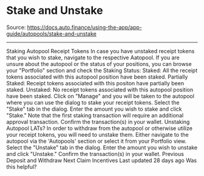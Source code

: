 # Stake and Unstake

Source: https://docs.auto.finance/using-the-app/app-guide/autopools/stake-and-unstake

---

Staking Autopool Receipt Tokens
In case you have unstaked receipt tokens that you wish to stake, navigate to the respective Aatopool. If you are unsure about the autopool or the status of your positions, you can browse your "Portfolio" section and check the Staking Status:
Staked:
All the receipt tokens associated with this autopool position have been staked.
Partially Staked:
Receipt tokens associated with this positon have partially been staked.
Unstaked:
No receipt tokens associated with this autopool position have been staked.
Click on "Manage" and you will be taken to the autopool where you can use the dialog to stake your receipt tokens.
Select the "Stake" tab in the dialog.
Enter the amount you wish to stake and click "Stake." Note that the first staking transaction  will require an additional approval transaction.
Confirm the transaction(s) in your wallet.
Unstaking Autopool LATs?
In order to withdraw from the autopool or otherwise utilize your receipt tokens, you will need to unstake them. Either navigate to the autopool via the 'Autopools' section or select it from your Portfolio view.
Select the "Unstake" tab in the dialog.
Enter the amount you  wish to unstake and click "Unstake."
Confirm the transaction(s) in your wallet.
Previous
Deposit and Withdraw
Next
Claim Incentives
Last updated
28 days ago
Was this helpful?